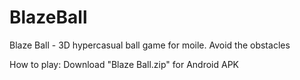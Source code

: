 # BlazeBall

Blaze Ball - 3D hypercasual ball game for moile. Avoid the obstacles

How to play: Download "Blaze Ball.zip" for Android APK
